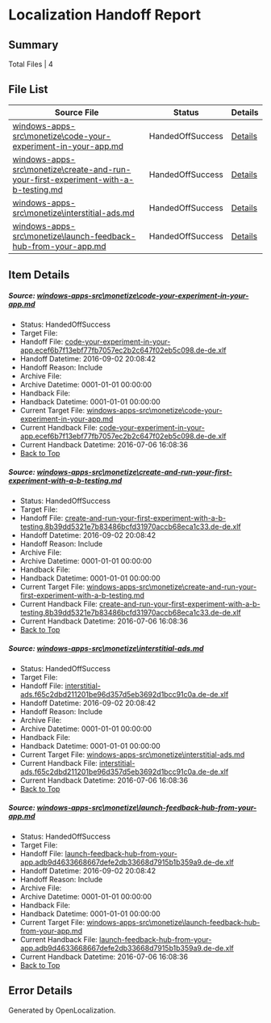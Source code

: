 # <a name='report-top'></a> Localization Handoff Report

## Summary
 Total Files | 4

## File List
 Source File | Status | Details 
 ----------- | ------ | ------- 
 [windows-apps-src\monetize\code-your-experiment-in-your-app.md](https://github.com/Microsoft/windows-apps/blob/29a94fd14d11256ade28463c04abfec81287cf39/windows-apps-src/monetize/code-your-experiment-in-your-app.md) | HandedOffSuccess | [Details](#e5de32dcc7b0694e72d9686b3b9a64de17a022774732)
 [windows-apps-src\monetize\create-and-run-your-first-experiment-with-a-b-testing.md](https://github.com/Microsoft/windows-apps/blob/002248e3fd4d397c23c50a40cef018a95c27592d/windows-apps-src/monetize/create-and-run-your-first-experiment-with-a-b-testing.md) | HandedOffSuccess | [Details](#b2095f2101a6b4b62d06e8394981f8c2c5e3c1974744)
 [windows-apps-src\monetize\interstitial-ads.md](https://github.com/Microsoft/windows-apps/blob/34b63429fa79a3edcc594dba7259bad17c81f173/windows-apps-src/monetize/interstitial-ads.md) | HandedOffSuccess | [Details](#64254ee6bd266cbc39207999fde5fcc8caf1e1f44824)
 [windows-apps-src\monetize\launch-feedback-hub-from-your-app.md](https://github.com/Microsoft/windows-apps/blob/29a94fd14d11256ade28463c04abfec81287cf39/windows-apps-src/monetize/launch-feedback-hub-from-your-app.md) | HandedOffSuccess | [Details](#b927758d77ea77cba4682b1db3bcf430821231a64827)

## Item Details
##### <a name='e5de32dcc7b0694e72d9686b3b9a64de17a022774732'></a> Source: [windows-apps-src\monetize\code-your-experiment-in-your-app.md](https://github.com/Microsoft/windows-apps/blob/29a94fd14d11256ade28463c04abfec81287cf39/windows-apps-src/monetize/code-your-experiment-in-your-app.md)
* Status: HandedOffSuccess
* Target File: 
* Handoff File: [code-your-experiment-in-your-app.ecef6b7f13ebf77fb7057ec2b2c647f02eb5c098.de-de.xlf](https://github.com/Microsoft/WDG.handoff/blob/ded5d5abe79b3fe1e4c1b38ee3e935f21fb2e2e1/ol-handoff/Microsoft/windows-apps.de-de/master/code-your-experiment-in-your-app.ecef6b7f13ebf77fb7057ec2b2c647f02eb5c098.de-de.xlf)
* Handoff Datetime: 2016-09-02 20:08:42
* Handoff Reason: Include
* Archive File: 
* Archive Datetime: 0001-01-01 00:00:00
* Handback File: 
* Handback Datetime: 0001-01-01 00:00:00
* Current Target File: [windows-apps-src\monetize\code-your-experiment-in-your-app.md](https://github.com/Microsoft/windows-apps.de-de/blob/7a3dc4d5efb7b5518f9623c0a3ebf46436d26e72/windows-apps-src/monetize/code-your-experiment-in-your-app.md)
* Current Handback File: [code-your-experiment-in-your-app.ecef6b7f13ebf77fb7057ec2b2c647f02eb5c098.de-de.xlf](https://github.com/Microsoft/WDG.handback/blob/b6880abfd65d38457dda3929c963d918f070774a/ol-handback/Microsoft/windows-apps.de-de/master/code-your-experiment-in-your-app.ecef6b7f13ebf77fb7057ec2b2c647f02eb5c098.de-de.xlf)
* Current Handback Datetime: 2016-07-06 16:08:36
* [Back to Top](#report-top)

##### <a name='b2095f2101a6b4b62d06e8394981f8c2c5e3c1974744'></a> Source: [windows-apps-src\monetize\create-and-run-your-first-experiment-with-a-b-testing.md](https://github.com/Microsoft/windows-apps/blob/002248e3fd4d397c23c50a40cef018a95c27592d/windows-apps-src/monetize/create-and-run-your-first-experiment-with-a-b-testing.md)
* Status: HandedOffSuccess
* Target File: 
* Handoff File: [create-and-run-your-first-experiment-with-a-b-testing.8b39dd5321e7b83486bcfd31970accb68eca1c33.de-de.xlf](https://github.com/Microsoft/WDG.handoff/blob/ded5d5abe79b3fe1e4c1b38ee3e935f21fb2e2e1/ol-handoff/Microsoft/windows-apps.de-de/master/create-and-run-your-first-experiment-with-a-b-testing.8b39dd5321e7b83486bcfd31970accb68eca1c33.de-de.xlf)
* Handoff Datetime: 2016-09-02 20:08:42
* Handoff Reason: Include
* Archive File: 
* Archive Datetime: 0001-01-01 00:00:00
* Handback File: 
* Handback Datetime: 0001-01-01 00:00:00
* Current Target File: [windows-apps-src\monetize\create-and-run-your-first-experiment-with-a-b-testing.md](https://github.com/Microsoft/windows-apps.de-de/blob/7a3dc4d5efb7b5518f9623c0a3ebf46436d26e72/windows-apps-src/monetize/create-and-run-your-first-experiment-with-a-b-testing.md)
* Current Handback File: [create-and-run-your-first-experiment-with-a-b-testing.8b39dd5321e7b83486bcfd31970accb68eca1c33.de-de.xlf](https://github.com/Microsoft/WDG.handback/blob/b6880abfd65d38457dda3929c963d918f070774a/ol-handback/Microsoft/windows-apps.de-de/master/create-and-run-your-first-experiment-with-a-b-testing.8b39dd5321e7b83486bcfd31970accb68eca1c33.de-de.xlf)
* Current Handback Datetime: 2016-07-06 16:08:36
* [Back to Top](#report-top)

##### <a name='64254ee6bd266cbc39207999fde5fcc8caf1e1f44824'></a> Source: [windows-apps-src\monetize\interstitial-ads.md](https://github.com/Microsoft/windows-apps/blob/34b63429fa79a3edcc594dba7259bad17c81f173/windows-apps-src/monetize/interstitial-ads.md)
* Status: HandedOffSuccess
* Target File: 
* Handoff File: [interstitial-ads.f65c2dbd211201be96d357d5eb3692d1bcc91c0a.de-de.xlf](https://github.com/Microsoft/WDG.handoff/blob/ded5d5abe79b3fe1e4c1b38ee3e935f21fb2e2e1/ol-handoff/Microsoft/windows-apps.de-de/master/interstitial-ads.f65c2dbd211201be96d357d5eb3692d1bcc91c0a.de-de.xlf)
* Handoff Datetime: 2016-09-02 20:08:42
* Handoff Reason: Include
* Archive File: 
* Archive Datetime: 0001-01-01 00:00:00
* Handback File: 
* Handback Datetime: 0001-01-01 00:00:00
* Current Target File: [windows-apps-src\monetize\interstitial-ads.md](https://github.com/Microsoft/windows-apps.de-de/blob/7a3dc4d5efb7b5518f9623c0a3ebf46436d26e72/windows-apps-src/monetize/interstitial-ads.md)
* Current Handback File: [interstitial-ads.f65c2dbd211201be96d357d5eb3692d1bcc91c0a.de-de.xlf](https://github.com/Microsoft/WDG.handback/blob/b6880abfd65d38457dda3929c963d918f070774a/ol-handback/Microsoft/windows-apps.de-de/master/interstitial-ads.f65c2dbd211201be96d357d5eb3692d1bcc91c0a.de-de.xlf)
* Current Handback Datetime: 2016-07-06 16:08:36
* [Back to Top](#report-top)

##### <a name='b927758d77ea77cba4682b1db3bcf430821231a64827'></a> Source: [windows-apps-src\monetize\launch-feedback-hub-from-your-app.md](https://github.com/Microsoft/windows-apps/blob/29a94fd14d11256ade28463c04abfec81287cf39/windows-apps-src/monetize/launch-feedback-hub-from-your-app.md)
* Status: HandedOffSuccess
* Target File: 
* Handoff File: [launch-feedback-hub-from-your-app.adb9d4633668667defe2db33668d7915b1b359a9.de-de.xlf](https://github.com/Microsoft/WDG.handoff/blob/ded5d5abe79b3fe1e4c1b38ee3e935f21fb2e2e1/ol-handoff/Microsoft/windows-apps.de-de/master/launch-feedback-hub-from-your-app.adb9d4633668667defe2db33668d7915b1b359a9.de-de.xlf)
* Handoff Datetime: 2016-09-02 20:08:42
* Handoff Reason: Include
* Archive File: 
* Archive Datetime: 0001-01-01 00:00:00
* Handback File: 
* Handback Datetime: 0001-01-01 00:00:00
* Current Target File: [windows-apps-src\monetize\launch-feedback-hub-from-your-app.md](https://github.com/Microsoft/windows-apps.de-de/blob/7a3dc4d5efb7b5518f9623c0a3ebf46436d26e72/windows-apps-src/monetize/launch-feedback-hub-from-your-app.md)
* Current Handback File: [launch-feedback-hub-from-your-app.adb9d4633668667defe2db33668d7915b1b359a9.de-de.xlf](https://github.com/Microsoft/WDG.handback/blob/b6880abfd65d38457dda3929c963d918f070774a/ol-handback/Microsoft/windows-apps.de-de/master/launch-feedback-hub-from-your-app.adb9d4633668667defe2db33668d7915b1b359a9.de-de.xlf)
* Current Handback Datetime: 2016-07-06 16:08:36
* [Back to Top](#report-top)


## Error Details

Generated by OpenLocalization.
